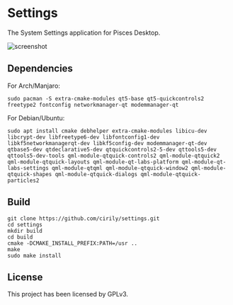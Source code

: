 # Settings

The System Settings application for Pisces Desktop.

![screenshot](screenshots/Screenshot_20211025_150819.png)

## Dependencies
For Arch/Manjaro:
```shell
sudo pacman -S extra-cmake-modules qt5-base qt5-quickcontrols2 freetype2 fontconfig networkmanager-qt modemmanager-qt
```

For Debian/Ubuntu:
```shell
sudo apt install cmake debhelper extra-cmake-modules libicu-dev libcrypt-dev libfreetype6-dev libfontconfig1-dev libkf5networkmanagerqt-dev libkf5config-dev modemmanager-qt-dev qtbase5-dev qtdeclarative5-dev qtquickcontrols2-5-dev qttools5-dev qttools5-dev-tools qml-module-qtquick-controls2 qml-module-qtquick2 qml-module-qtquick-layouts qml-module-qt-labs-platform qml-module-qt-labs-settings qml-module-qtqml qml-module-qtquick-window2 qml-module-qtquick-shapes qml-module-qtquick-dialogs qml-module-qtquick-particles2
```

## Build

```shell
git clone https://github.com/cirily/settings.git
cd settings
mkdir build
cd build
cmake -DCMAKE_INSTALL_PREFIX:PATH=/usr ..
make
sudo make install
```

## License

This project has been licensed by GPLv3.
